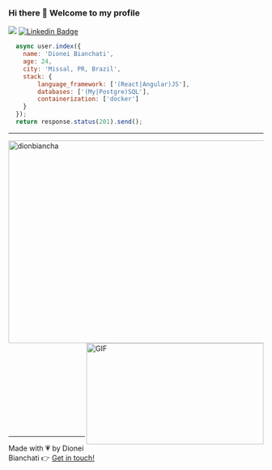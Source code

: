 ### Hi there 👋 Welcome to my profile

![](https://visitor-badge.glitch.me/badge?page_id=dionbiancha.dionbiancha)
[![Linkedin Badge](https://img.shields.io/badge/-LinkedIn-blue?style=flat-square&logo=Linkedin&logoColor=white&link=https://www.linkedin.com/in/dionbiancha/)](https://www.linkedin.com/in/dionbiancha/)

```javascript
  async user.index({
    name: 'Dionei Bianchati',
    age: 24,
    city: 'Missal, PR, Brazil',
    stack: {
        language_framework: ['(React|Angular)JS'],
        databases: ['(My|Postgre)SQL'],
        containerization: ['docker']
    }
  });
  return response.status(201).send();
```

<hr align="center">
  <img alt="dionbiancha" src="https://github-readme-stats.codestackr.vercel.app/api?username=dionbiancha&show_icons=true&hide_border=true&theme=dark" height="400px" width="550px" align="left"/>
  <img align="right" alt="GIF" src="https://media.giphy.com/media/13HgwGsXF0aiGY/giphy.gif" width="350px" height="200px" />
</hr>

<br>
<br>
<br>
<br>
<br>
<br>
<br>
<br>
<br>
<br>
<hr>

Made with :heartpulse: by Dionei Bianchati :point_right: [Get in touch!](http://wa.me/5545988269789)




